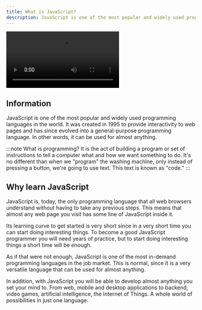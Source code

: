```yaml
---
title: What is JavaScript?
description: JavaScript is one of the most popular and widely used programming languages ​​in the world. It was created in 1995 to provide interactivity to web pages and has since evolved into a general-purpose programming language. In other words, it can be used for almost anything.
---
```


<video class="container video" controls>
<source src="/assets/video/introduccion/intro-js.mp4" type="video/mp4">
</video>

## Information
JavaScript is one of the most popular and widely used programming languages ​​in the world. It was created in 1995 to provide interactivity to web pages and has since evolved into a general-purpose programming language. In other words, it can be used for almost anything.

:::note
What is programming? It is the act of building a program or set of instructions to tell a computer what and how we want something to do. It's no different than when we "program" the washing machine, only instead of pressing a button, we're going to use text. This text is known as "code."
:::

## Why learn JavaScript
JavaScript is, today, the only programming language that all web browsers understand without having to take any previous steps. This means that almost any web page you visit has some line of JavaScript inside it.

Its learning curve to get started is very short since in a very short time you can start doing interesting things. To become a good JavaScript programmer you will need years of practice, but to start doing interesting things a short time will be enough.

As if that were not enough, JavaScript is one of the most in-demand programming languages ​​in the job market. This is normal, since it is a very versatile language that can be used for almost anything.

In addition, with JavaScript you will be able to develop almost anything you set your mind to. From web, mobile and desktop applications to backend, video games, artificial intelligence, the Internet of Things. A whole world of possibilities in just one language.